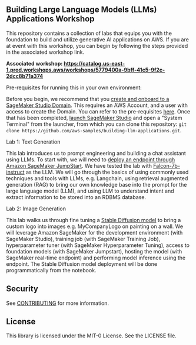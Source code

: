 ##  Building Large Language Models (LLMs) Applications Workshop

This repository contains a collection of labs that equips you with the foundation to build and utilize generative AI applications on AWS. If you are at event with this workshop, you can begin by following the steps provided in the associated workshop link. 

<b>Associated workshop: https://catalog.us-east-1.prod.workshops.aws/workshops/5779400a-9bff-41c5-9f2c-2dcc8b71a374</b>

Pre-requisites for running this in your own environment:

Before you begin, we recommend that you [create and onboard to a SageMaker Studio Domain](https://docs.aws.amazon.com/sagemaker/latest/dg/gs-studio-onboard.html). This requires an AWS Account, and a user with access to create the Domain. You can refer to the pre-requisites [here](https://docs.aws.amazon.com/sagemaker/latest/dg/gs-set-up.html). Once that has been completed, [launch SageMaker Studio](https://docs.aws.amazon.com/sagemaker/latest/dg/studio-launch.html) and open a "System Terminal" from the launcher, from which you can clone this repository: `git clone https://github.com/aws-samples/building-llm-applications.git`.

Lab 1: Text Generation

This lab introduces us to prompt engineering and building a chat assistant using LLMs. To start with, we will need to [deploy an endpoint through Amazon SageMaker JumpStart](https://docs.aws.amazon.com/sagemaker/latest/dg/jumpstart-deploy.html). We have tested the lab with [Falcon-7b-instruct](https://huggingface.co/tiiuae/falcon-7b-instruct) as the LLM. We will go through the basics of using commonly used techniques and tools with LLMs, e.g. Langchain, using retrieval augmented generation (RAG) to bring our own knowledge base into the prompt for the large language model (LLM), and using LLM to understand intent and extract information to be stored into an RDBMS database. 

Lab 2: Image Generation

This lab walks us through fine tuning a [Stable Diffusion model](https://huggingface.co/stabilityai/stable-diffusion-2-1-base) to bring a custom logo into images e.g. MyCompanyLogo on painting on a wall. We will leverage Amazon SageMaker for the development environment (with SageMaker Studio), training job (with SageMaker Training Job), hyperparameter tuner (with SageMaker Hyperparameter Tuning), access to foundation models (with SageMaker Jumpstart), hosting the model (with SageMaker real-time endpoint) and performing model inference using the endpoint. The Stable Diffusion model deployment will be done programmatically from the notebook.

## Security

See [CONTRIBUTING](CONTRIBUTING.md#security-issue-notifications) for more information.

## License

This library is licensed under the MIT-0 License. See the LICENSE file.

